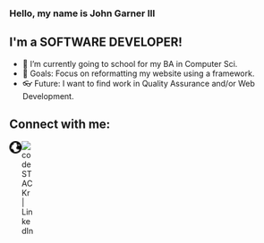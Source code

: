 ### Hello, my name is John Garner III

## I'm a SOFTWARE DEVELOPER!
- 🌱 I’m currently going to school for my BA in Computer Sci.
- 🥅 Goals: Focus on reformatting my website using a framework.
- 👓 Future: I want to find work in Quality Assurance and/or Web Development.

## Connect with me:

[<img align="left" alt="codeSTACKr.com" width="22px" src="https://raw.githubusercontent.com/iconic/open-iconic/master/svg/globe.svg" />][website]
[<img align="left" alt="codeSTACKr | LinkedIn" width="22px" src="https://cdn.jsdelivr.net/npm/simple-icons@v3/icons/linkedin.svg" />][linkedin]


<br>






[website]: https://johngarneriii.github.io/
[linkedin]: https://www.linkedin.com/in/johngarneriii/
